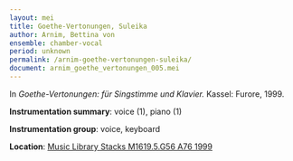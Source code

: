 ```yaml
---
layout: mei
title: Goethe-Vertonungen, Suleika
author: Arnim, Bettina von
ensemble: chamber-vocal
period: unknown
permalink: /arnim-goethe-vertonungen-suleika/
document: arnim_goethe_vertonungen_005.mei
---
```


In *Goethe-Vertonungen: für Singstimme und Klavier.* Kassel: Furore, 1999.

**Instrumentation summary**: voice (1), piano (1)

**Instrumentation group**: voice, keyboard

**Location**: <a href="https://tufts-primo.hosted.exlibrisgroup.com/permalink/f/bnf7qa/01TUN_ALMA2194665740003851" target="_blank">Music Library Stacks M1619.5.G56 A76 1999</a>
